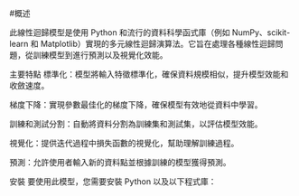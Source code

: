 #概述

此線性迴歸模型是使用 Python 和流行的資料科學函式庫（例如 NumPy、scikit-learn 和 Matplotlib）實現的多元線性迴歸演算法。它旨在處理各種線性迴歸問題，從訓練模型到進行預測以及視覺化效能。

主要特點
標準化：模型將輸入特徵標準化，確保資料規模相似，提升模型效能和收斂速度。

梯度下降：實現參數最佳化的梯度下降，確保模型有效地從資料中學習。

訓練和測試分割：自動將資料分割為訓練集和測試集，以評估模型效能。

視覺化：提供迭代過程中損失函數的視覺化，幫助理解訓練過程。

預測：允許使用者輸入新的資料點並根據訓練的模型獲得預測。

安裝
要使用此模型，您需要安裝 Python 以及以下程式庫：
